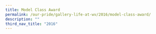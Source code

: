 ```yaml
---
title: Model Class Award
permalink: /our-pride/gallery-life-at-wv/2016/model-class-award/
description: ""
third_nav_title: "2016"
---
```

